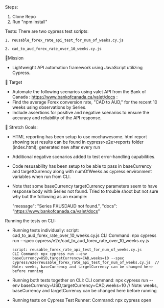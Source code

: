 Steps:

1.  Clone Repo
2.  Run "npm install"

Tests:
There are two cypress test scripts:

    1. reusable_forex_rate_api_test_for_num_of_weeks.cy.js
    
    2. cad_to_aud_forex_rate_over_10_weeks.cy.js

🚀Mission

- Lightweight API automation framework using JavaScript utilizing Cypress.

🎯 Target

- Automate the following scenarios using valet API from the Bank of Canada :
  https://www.bankofcanada.ca/valet/docs :
- Find the average Forex conversion rate, "CAD to AUD," for the recent 10 weeks using
  observations by Series.
- Include assertions for positive and negative scenarios to ensure the accuracy and reliability of
  the API response.

💪 Stretch Goals:

- HTML reporting has been setup to use mochawesome.
  html report showing test results can be found in cypress>e2e>reports folder (index.html); generated new after every run
- Additional negative scenarios added to test error-handling capabilities.
- Code resusability has been setup to be able to pass in baseCurrency and targetCurrency along with numOfWeeks as cypress environment variables when run from CLI.
- Note that some baseCurrency targetCurrency parameters seem to have response body with Series not found. Tried to trouble shoot but not sure why but the following as an example:

  "message": "Series FXUSDAUD not found.",
  "docs": "https://www.bankofcanada.ca/valet/docs"

Running the tests on CLI:

- Running tests individually:
  script: cad_to_aud_forex_rate_over_10_weeks.cy.js
  CLI Command: npx cypress run --spec cypress/e2e/cad_to_aud_forex_rate_over_10_weeks.cy.js

      script: reusable_forex_rate_api_test_for_num_of_weeks.cy.js
      CLI Command: npx cypress run --env baseCurrency=USD,targetCurrency=CAD,weeks=10 --spec cypress/e2e/reusable_forex_rate_api_test_for_num_of_weeks.cy.js  // Note: weeks, baseCurrency and targetCurrency can be changed here before running

- Running both tests together on CLI:
  CLI command: npx cypress run --env baseCurrency=USD,targetCurrency=CAD,weeks=10 // Note: weeks, baseCurrency and targetCurrency can be changed here before running

- Running tests on Cypress Test Runner:
  Command: npx cypress open
